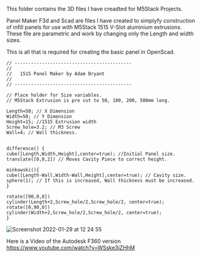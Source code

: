 This folder contains the 3D files I have creadted for M5Stack Projects.

Panel Maker F3d and Scad are files I have created to simplyfy construction of infill panels for use with M5Stack 1515 V-Slot aluminium extrusions.
These file are parametric and work by changing only the Length and width sizes.

This is all that is required for creating the basic panel in OpenScad.
```
// -------------------------------------------
//
//   1515 Panel Maker by Adam Bryant
//
// -------------------------------------------

// Place holder for Size variables.
// M5Stack Extrusion is pre cut to 50, 100, 200, 500mm long.

Length=50; // X Dimension
Width=50; // Y Dimension
Height=15; //1515 Extrusion width
Screw_hole=3.2; // M3 Screw
Wall=4; // Wall thickness.


difference() {
cube([Length,Width,Height],center=true); //Initial Panel size.
translate([0,0,2]) // Moves Cavity Piece to correct height.

minkowski(){
cube([Length-Wall,Width-Wall,Height],center=true); // Cavity size.
sphere(1); // If this is increased, Wall thickness must be increased.
}

rotate([90,0,0])
cylinder(Length+2,Screw_hole/2,Screw_hole/2, center=true);
rotate([0,90,0])
cylinder(Width+2,Screw_hole/2,Screw_hole/2, center=true);
}
```
![Screenshot 2022-01-29 at 12 24 55](https://user-images.githubusercontent.com/27489659/151661225-237a7c66-adb7-4575-b426-ab8e7f6b1ad5.png)

Here is a Video of the Autodesk F360 version https://www.youtube.com/watch?v=WSske3jZHhM


